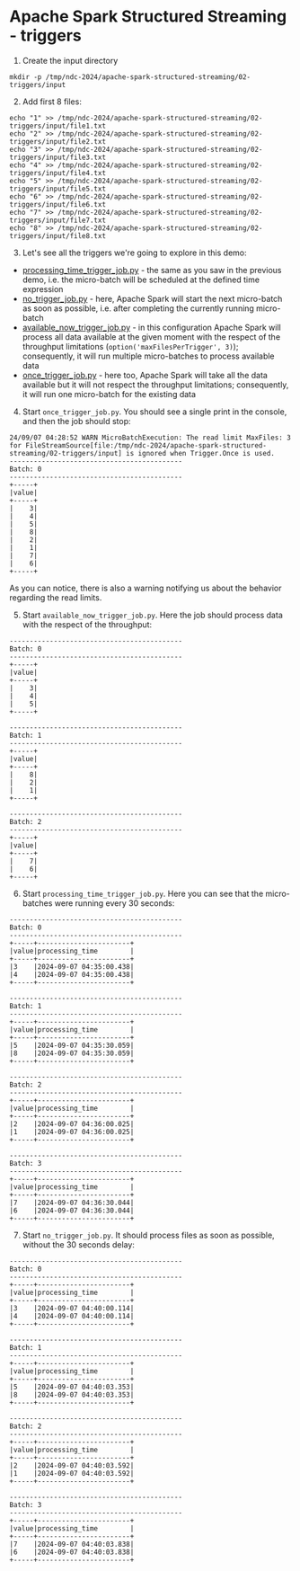 # Apache Spark Structured Streaming - triggers

1. Create the input directory
```
mkdir -p /tmp/ndc-2024/apache-spark-structured-streaming/02-triggers/input
```

2. Add first 8 files:
```
echo "1" >> /tmp/ndc-2024/apache-spark-structured-streaming/02-triggers/input/file1.txt
echo "2" >> /tmp/ndc-2024/apache-spark-structured-streaming/02-triggers/input/file2.txt
echo "3" >> /tmp/ndc-2024/apache-spark-structured-streaming/02-triggers/input/file3.txt
echo "4" >> /tmp/ndc-2024/apache-spark-structured-streaming/02-triggers/input/file4.txt
echo "5" >> /tmp/ndc-2024/apache-spark-structured-streaming/02-triggers/input/file5.txt
echo "6" >> /tmp/ndc-2024/apache-spark-structured-streaming/02-triggers/input/file6.txt
echo "7" >> /tmp/ndc-2024/apache-spark-structured-streaming/02-triggers/input/file7.txt
echo "8" >> /tmp/ndc-2024/apache-spark-structured-streaming/02-triggers/input/file8.txt
```

3. Let's see all the triggers we're going to explore in this demo:

* [processing_time_trigger_job.py](processing_time_trigger_job.py) - the same as you saw in the previous demo, i.e.
the micro-batch will be scheduled at the defined time expression
* [no_trigger_job.py](no_trigger_job.py) - here, Apache Spark will start the next micro-batch
as soon as possible, i.e. after completing the currently running micro-batch
* [available_now_trigger_job.py](available_now_trigger_job.py) - in this configuration Apache Spark will process
all data available at the given moment with the respect of the throughput limitations (`option('maxFilesPerTrigger', 3)`);
consequently, it will run multiple micro-batches to process available data
* [once_trigger_job.py](once_trigger_job.py) - here too, Apache Spark will take all the data available but it
will not respect the throughput limitations; consequently, it will run one micro-batch for the existing data

4. Start `once_trigger_job.py`. You should see a single print in the console, and then the job should stop:

```
24/09/07 04:28:52 WARN MicroBatchExecution: The read limit MaxFiles: 3 for FileStreamSource[file:/tmp/ndc-2024/apache-spark-structured-streaming/02-triggers/input] is ignored when Trigger.Once is used.
-------------------------------------------
Batch: 0
-------------------------------------------
+-----+
|value|
+-----+
|    3|
|    4|
|    5|
|    8|
|    2|
|    1|
|    7|
|    6|
+-----+
```

As you can notice, there is also a warning notifying us about the behavior regarding the read limits.

5. Start `available_now_trigger_job.py`. Here the job should process data with the respect of the throughput:

```
-------------------------------------------
Batch: 0
-------------------------------------------
+-----+
|value|
+-----+
|    3|
|    4|
|    5|
+-----+

-------------------------------------------
Batch: 1
-------------------------------------------
+-----+
|value|
+-----+
|    8|
|    2|
|    1|
+-----+

-------------------------------------------
Batch: 2
-------------------------------------------
+-----+
|value|
+-----+
|    7|
|    6|
+-----+
```

6. Start `processing_time_trigger_job.py`. Here you can see that the micro-batches were
running every 30 seconds:

```
-------------------------------------------
Batch: 0
-------------------------------------------
+-----+-----------------------+
|value|processing_time        |
+-----+-----------------------+
|3    |2024-09-07 04:35:00.438|
|4    |2024-09-07 04:35:00.438|
+-----+-----------------------+

-------------------------------------------
Batch: 1
-------------------------------------------
+-----+-----------------------+
|value|processing_time        |
+-----+-----------------------+
|5    |2024-09-07 04:35:30.059|
|8    |2024-09-07 04:35:30.059|
+-----+-----------------------+

-------------------------------------------
Batch: 2
-------------------------------------------
+-----+-----------------------+
|value|processing_time        |
+-----+-----------------------+
|2    |2024-09-07 04:36:00.025|
|1    |2024-09-07 04:36:00.025|
+-----+-----------------------+

-------------------------------------------
Batch: 3
-------------------------------------------
+-----+-----------------------+
|value|processing_time        |
+-----+-----------------------+
|7    |2024-09-07 04:36:30.044|
|6    |2024-09-07 04:36:30.044|
+-----+-----------------------+
```

7. Start `no_trigger_job.py`. It should process files as soon as possible, without the 30 seconds delay:

```
-------------------------------------------
Batch: 0
-------------------------------------------
+-----+-----------------------+
|value|processing_time        |
+-----+-----------------------+
|3    |2024-09-07 04:40:00.114|
|4    |2024-09-07 04:40:00.114|
+-----+-----------------------+

-------------------------------------------
Batch: 1
-------------------------------------------
+-----+-----------------------+
|value|processing_time        |
+-----+-----------------------+
|5    |2024-09-07 04:40:03.353|
|8    |2024-09-07 04:40:03.353|
+-----+-----------------------+

-------------------------------------------
Batch: 2
-------------------------------------------
+-----+-----------------------+
|value|processing_time        |
+-----+-----------------------+
|2    |2024-09-07 04:40:03.592|
|1    |2024-09-07 04:40:03.592|
+-----+-----------------------+

-------------------------------------------
Batch: 3
-------------------------------------------
+-----+-----------------------+
|value|processing_time        |
+-----+-----------------------+
|7    |2024-09-07 04:40:03.838|
|6    |2024-09-07 04:40:03.838|
+-----+-----------------------+
```